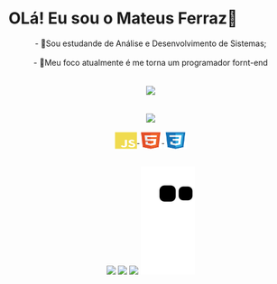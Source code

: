 ### <h1>OLá! Eu sou o Mateus Ferraz👋</h1>
<div  align="center">  
- 🔭Sou estudande de Análise e Desenvolvimento de Sistemas; 
  <Br>
  <Br>
- 🌱Meu foco atualmente é me torna um programador fornt-end
   
  </div> 
    <Br>
      <p>
<div  align="center">
  <a href="https://github.com/mateusfilipeferraz/MateusFilipeFerraz">
  <img height="180em"  align="center" src="https://github-readme-stats.vercel.app/api?username=mateusfilipeferraz&show_icons=true&theme=merko&include_all_commits=true&count_private=true"/>
      </p>
     <Br>
  <img height="180em" align="center" src="https://github-readme-stats.vercel.app/api/top-langs/?username=Mateusfilipeferraz&layout=compact&langs_count=7&theme=react"/ >
</div> 
<div  align="center"> 
<div style="display: inline_block"><br>
  <img align="center" alt="-Js" height="30" width="40" src="https://raw.githubusercontent.com/devicons/devicon/master/icons/javascript/javascript-plain.svg">
  <img align="center" alt="-HTML" height="30" width="40" src="https://raw.githubusercontent.com/devicons/devicon/master/icons/html5/html5-original.svg">
  <img align="center" alt="-CSS" height="30" width="40" src="https://raw.githubusercontent.com/devicons/devicon/master/icons/css3/css3-original.svg">
</div>
<br>
  
  <a href="https://www.instagram.com/mateusfilipeferraz/" target="_blank"><img src="https://img.shields.io/badge/-Instagram-%23E4405F?style=for-the-badge&logo=instagram&logoColor=white" target="_blank"></a>
  <a href = "mailto:mateus.p.ferraz@gmail.com"><img src="https://img.shields.io/badge/-Gmail-%23333?style=for-the-badge&logo=gmail&logoColor=white" target="_blank"></a>
  <a href="https://www.linkedin.com/in/mateus-ferraz-535b45a4/" target="_blank"><img src="https://img.shields.io/badge/-LinkedIn-%230077B5?style=for-the-badge&logo=linkedin&logoColor=white" target="_blank"></a>
    ![Snake animation](https://github.com/mateusfilipeferraz/MateusFilipeFerraz/blob/output/github-contribution-grid-snake.svg)
    </div> 
  
